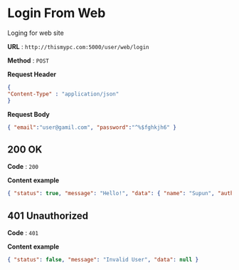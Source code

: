 
# Login From Web 
Loging for web site

**URL** : `http://thismypc.com:5000/user/web/login`

**Method** : `POST`

**Request Header**

```json
{
"Content-Type" : "application/json"
}
```

**Request Body**

```json
{ "email":"user@gamil.com", "password":"^%$fghkjh6" }
```

## 200 OK

**Code** : `200`

**Content example**

```json
{ "status": true, "message": "Hello!", "data": { "name": "Supun", "auth": "bfc6f0295bbab0c80b3d3cfb55dfe5", "id": "5c3d6a25221d01eba0afc9", "ioSocketID": "room1" } }
```

## 401 Unauthorized

**Code** : `401`

**Content example**

```json
{ "status": false, "message": "Invalid User", "data": null }
```

